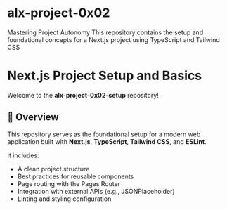# alx-project-0x02
Mastering Project Autonomy
This repository contains the setup and foundational concepts for a Next.js project using TypeScript and Tailwind CSS

# Next.js Project Setup and Basics

Welcome to the **alx-project-0x02-setup** repository!

## 📘 Overview
This repository serves as the foundational setup for a modern web application built with **Next.js**, **TypeScript**, **Tailwind CSS**, and **ESLint**.

It includes:
- A clean project structure
- Best practices for reusable components
- Page routing with the Pages Router
- Integration with external APIs (e.g., JSONPlaceholder)
- Linting and styling configuration


